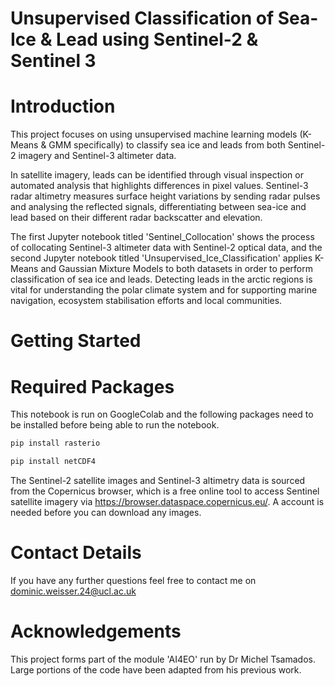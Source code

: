 # Unsupervised Classification of Sea-Ice & Lead using Sentinel-2 & Sentinel 3
# Introduction

This project focuses on using unsupervised machine learning models (K-Means & GMM specifically) to classify sea ice and leads from both Sentinel-2 imagery and Sentinel-3 altimeter data.

In satellite imagery, leads can be identified through visual inspection or automated analysis that highlights differences in pixel values. Sentinel-3 radar altimetry measures surface height variations by sending radar pulses and analysing the reflected signals, differentiating between sea-ice and lead based on their different radar backscatter and elevation.

The first Jupyter notebook titled 'Sentinel_Collocation' shows the process of collocating Sentinel-3 altimeter data with Sentinel-2 optical data, and the second Jupyter notebook titled 'Unsupervised_Ice_Classification' applies K-Means and Gaussian Mixture Models to both datasets in order to perform classification of sea ice and leads. Detecting leads in the arctic regions is vital for understanding the polar climate system and for supporting marine navigation, ecosystem stabilisation efforts and local communities.

# Getting Started
# Required Packages
This notebook is run on GoogleColab and the following packages need to be installed before being able to run the notebook.

```python
pip install rasterio
```
```python
pip install netCDF4
```

The Sentinel-2 satellite images and Sentinel-3 altimetry data is sourced from the Copernicus browser, which is a free online tool to access Sentinel satellite imagery via https://browser.dataspace.copernicus.eu/.
A account is needed before you can download any images.


# Contact Details
If you have any further questions feel free to contact me on dominic.weisser.24@ucl.ac.uk

# Acknowledgements
This project forms part of the module 'AI4EO' run by Dr Michel Tsamados. Large portions of the code have been adapted from his previous work.
